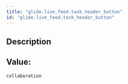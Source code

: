 ```yaml
---
title: "glide.live_feed.task_header_button"
id: "glide.live_feed.task_header_button"
---
```

## Description



## Value: 
```
collaboration
```